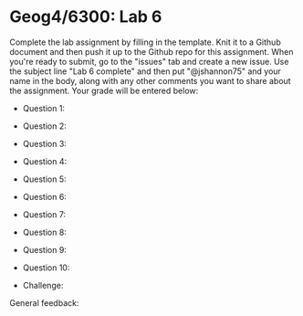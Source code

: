 # Geog4/6300: Lab 6

Complete the lab assignment by filling in the template. Knit it to a Github document and then push it up to the Github repo for this assignment. When you're ready to submit, go to the "issues" tab and create a new issue. Use the subject line "Lab 6 complete" and then put "@jshannon75" and your name in the body, along with any other comments you want to share about the assignment. Your grade will be entered below:

* Question 1:<p>
* Question 2:<p>
* Question 3:<p>
* Question 4:<p>
* Question 5:<p>
* Question 6:<p>
* Question 7:<p>
* Question 8:<p>
* Question 9:<p>
* Question 10:<p>
* Challenge:<p>
<p>
General feedback: 